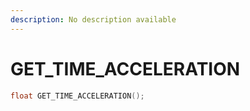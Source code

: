 ```yaml
---
description: No description available 
---
```


# GET_TIME_ACCELERATION

```cpp
float GET_TIME_ACCELERATION();
```